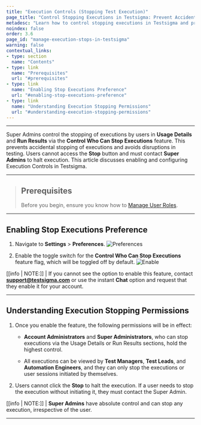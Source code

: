 ```yaml
---
title: "Execution Controls (Stopping Test Execution)"
page_title: "Control Stopping Executions in Testsigma: Prevent Accidental Stops"
metadesc: "Learn how to control stopping executions in Testsigma and prevent accidental stops. Admins have the highest control, while user accounts need to contact the admin."
noindex: false
order: 3.6
page_id: "manage-execution-stops-in-testsigma"
warning: false
contextual_links:
- type: section
  name: "Contents"
- type: link
  name: "Prerequisites"
  url: "#prerequisites"
- type: link
  name: "Enabling Stop Executions Preference"
  url: "#enabling-stop-executions-preference"
- type: link
  name: "Understanding Execution Stopping Permissions"
  url: "#understanding-execution-stopping-permissions"
---
```



---


Super Admins control the stopping of executions by users in **Usage Details** and **Run Results** via the **Control Who Can Stop Executions** feature. This prevents accidental stopping of executions and avoids disruptions in testing. Users cannot access the **Stop** button and must contact **Super Admins** to halt execution. This article discusses enabling and configuring Execution Controls in Testsigma.


---



> ## **Prerequisites**
>
> 
> Before you begin, ensure you know how to [Manage User Roles](https://testsigma.com/docs/collaboration/users-roles/).


---

## **Enabling Stop Executions Preference**

1. Navigate to **Settings** > **Preferences**.
![Preferences](https://s3.amazonaws.com/static-docs.testsigma.com/new_images/projects/applications/Enabling_Stop_Executions_Preference_1.1.png)

2. Enable the toggle switch for the **Control Who Can Stop Executions** feature flag, which will be toggled off by default. 
![Enable](https://s3.amazonaws.com/static-docs.testsigma.com/new_images/projects/applications/Enabling_Stop_Executions_Preference_2.png)


[[info | NOTE:]]
| If you cannot see the option to enable this feature, contact **support@testsigma.com** or use the instant **Chat** option and request that they enable it for your account.


---


## **Understanding Execution Stopping Permissions**

1. Once you enable the feature, the following permissions will be in effect:

   - **Account Administrators** and **Super Administrators**, who can stop executions via the Usage Details or Run Results sections, hold the highest control.

   - All executions can be viewed by **Test Managers**, **Test Leads**, and **Automation Engineers**, and they can only stop the executions or user sessions initiated by themselves.

2. Users cannot click the **Stop** to halt the execution. If a user needs to stop the execution without initiating it, they must contact the Super Admin.


[[info | NOTE:]]
| **Super Admins** have absolute control and can stop any execution, irrespective of the user.

---
